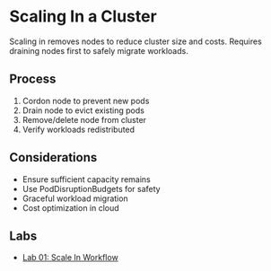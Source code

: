 # Scaling In a Cluster

Scaling in removes nodes to reduce cluster size and costs. Requires draining nodes first to safely migrate workloads.

## Process

1. Cordon node to prevent new pods
2. Drain node to evict existing pods
3. Remove/delete node from cluster
4. Verify workloads redistributed

## Considerations

- Ensure sufficient capacity remains
- Use PodDisruptionBudgets for safety
- Graceful workload migration
- Cost optimization in cloud

## Labs

- [Lab 01: Scale In Workflow](labs/lab-01.md)
